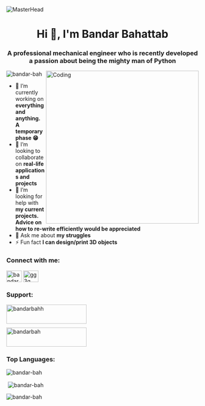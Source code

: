 ![MasterHead](https://mir-s3-cdn-cf.behance.net/project_modules/max_1200/79731568097599.5b50bca477735.jpg)

<h1 align="center">Hi 👋, I'm Bandar Bahattab</h1>
<h3 align="center">A professional mechanical engineer who is recently developed a passion about being the mighty man of Python</h3>

<img align="right" alt="Coding" width="400" src="https://gifdb.com/images/high/hacker-egghead-coding-lj7znezbwb0nuba4.gif">

<p align="left">
  <img src="https://komarev.com/ghpvc/?username=bandar-bah&label=Profile%20views&color=0e75b6&style=flat" alt="bandar-bah" />
</p>

- 🔭 I’m currently working on **everything and anything. A temporary phase 😁**
- 👯 I’m looking to collaborate on **real-life applications and projects**
- 🤝 I’m looking for help with **my current projects. Advice on how to re-write efficiently would be appreciated**
- 💬 Ask me about **my struggles**
- ⚡ Fun fact **I can design/print 3D objects**

### Connect with me:
<p align="left">
  <a href="https://instagram.com/bandar_bahattab" target="blank"><img align="center" src="https://raw.githubusercontent.com/rahuldkjain/github-profile-readme-generator/master/src/images/icons/Social/instagram.svg" alt="bandar_bahattab" height="30" width="40" /></a>
  <a href="https://discord.gg/gg3g" target="blank"><img align="center" src="https://raw.githubusercontent.com/rahuldkjain/github-profile-readme-generator/master/src/images/icons/Social/discord.svg" alt="gg3g" height="30" width="40" /></a>
</p>

<!-- Support options -->
<h3 align="left">Support:</h3>
<p>
  <a href="https://www.buymeacoffee.com/bandarbahh" style="display: block; margin-bottom: 10px;">
    <img src="https://cdn.buymeacoffee.com/buttons/v2/default-yellow.png" height="50" width="210" alt="bandarbahh" />
  </a>
  <a href="https://ko-fi.com/bandarbah" style="display: block;">
    <img src="https://cdn.ko-fi.com/cdn/kofi3.png?v=3" height="50" width="210" alt="bandarbah" />
  </a>
</p>

<!-- Top languages -->
<h3 align="left">Top Languages:</h3>
<p align="left">
  <img src="https://github-readme-stats.vercel.app/api/top-langs?username=bandar-bah&show_icons=true&locale=en&layout=compact" alt="bandar-bah" />
</p>


<p>&nbsp;<img align="center" src="https://github-readme-stats.vercel.app/api?username=bandar-bah&show_icons=true&locale=en" alt="bandar-bah" /></p>

<p><img align="center" src="https://github-readme-streak-stats.herokuapp.com/?user=bandar-bah&" alt="bandar-bah" /></p>



